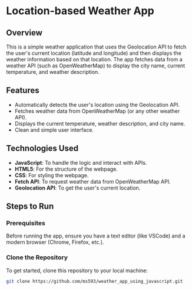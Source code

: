 # Location-based Weather App

## Overview
This is a simple weather application that uses the Geolocation API to fetch the user's current location (latitude and longitude) and then displays the weather information based on that location. The app fetches data from a weather API (such as OpenWeatherMap) to display the city name, current temperature, and weather description.

## Features
- Automatically detects the user's location using the Geolocation API.
- Fetches weather data from OpenWeatherMap (or any other weather API).
- Displays the current temperature, weather description, and city name.
- Clean and simple user interface.

## Technologies Used
- **JavaScript**: To handle the logic and interact with APIs.
- **HTML5**: For the structure of the webpage.
- **CSS**: For styling the webpage.
- **Fetch API**: To request weather data from OpenWeatherMap API.
- **Geolocation API**: To get the user's current location.

## Steps to Run

### Prerequisites
Before running the app, ensure you have a text editor (like VSCode) and a modern browser (Chrome, Firefox, etc.).

###  Clone the Repository
To get started, clone this repository to your local machine:
```bash
git clone https://github.com/ms593/weather_app_using_javascript.git
